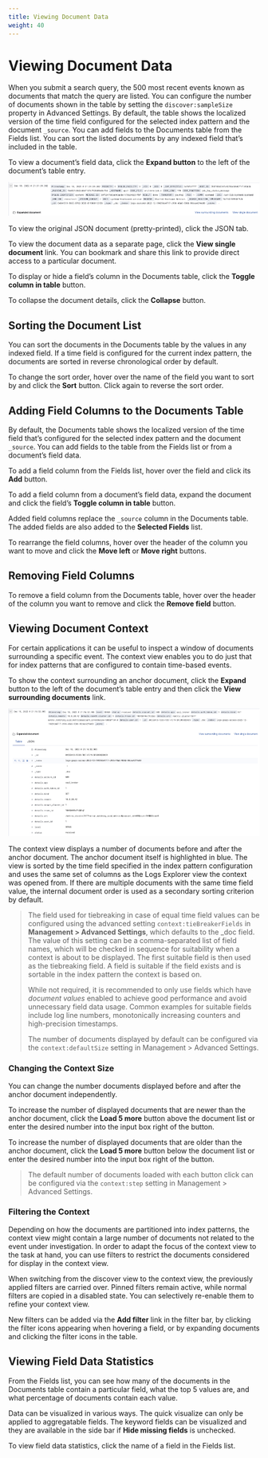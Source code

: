 ```yaml
---
title: Viewing Document Data
weight: 40
---
```


# Viewing Document Data

When you submit a search query, the 500 most recent events known as documents that match the query are listed. You can configure the number of documents shown in the table by setting the `discover:sampleSize` property in Advanced Settings. By default, the table shows the localized version of the time field configured for the selected index pattern and the document `_source`. You can add fields to the Documents table from the Fields list. You can sort the listed documents by any indexed field that’s included in the table.

To view a document’s field data, click the **Expand button** to the left of the document’s table entry.

![Expanded Document](../../img/analytics-logsexplorer_event_expand.png)

To view the original JSON document (pretty-printed), click the JSON tab.

To view the document data as a separate page, click the **View single document** link. You can bookmark and share this link to provide direct access to a particular document.

To display or hide a field’s column in the Documents table, click the **Toggle column in table** button.

To collapse the document details, click the **Collapse** button.

## Sorting the Document List

You can sort the documents in the Documents table by the values in any indexed field. If a time field is configured for the current index pattern, the documents are sorted in reverse chronological order by default.

To change the sort order, hover over the name of the field you want to sort by and click the **Sort** button. Click again to reverse the sort order.

## Adding Field Columns to the Documents Table

By default, the Documents table shows the localized version of the time field that’s configured for the selected index pattern and the document `_source`. You can add fields to the table from the Fields list or from a document’s field data.

To add a field column from the Fields list, hover over the field and click its **Add** button.

To add a field column from a document’s field data, expand the document and click the field’s **Toggle column in table** button.

Added field columns replace the `_source` column in the Documents table. The added fields are also added to the **Selected Fields** list.

To rearrange the field columns, hover over the header of the column you want to move and click the **Move left** or **Move right** buttons.

## Removing Field Columns

To remove a field column from the Documents table, hover over the header of the column you want to remove and click the **Remove field** button.

## Viewing Document Context

For certain applications it can be useful to inspect a window of documents surrounding a specific event. The context view enables you to do just that for index patterns that are configured to contain time-based events.

To show the context surrounding an anchor document, click the **Expand** button to the left of the document’s table entry and then click the **View surrounding documents** link.

![Expand a document](../../img/analytics-logsexplorer_event.png)

The context view displays a number of documents before and after the anchor document. The anchor document itself is highlighted in blue. The view is sorted by the time field specified in the index pattern configuration and uses the same set of columns as the Logs Explorer view the context was opened from. If there are multiple documents with the same time field value, the internal document order is used as a secondary sorting criterion by default.

> The field used for tiebreaking in case of equal time field values can be configured using the advanced setting `context:tieBreakerFields` in **Management > Advanced Settings**, which defaults to the \_doc field. The value of this setting can be a comma-separated list of field names, which will be checked in sequence for suitability when a context is about to be displayed. The first suitable field is then used as the tiebreaking field. A field is suitable if the field exists and is sortable in the index pattern the context is based on.
>
> While not required, it is recommended to only use fields which have _document values_ enabled to achieve good performance and avoid unnecessary field data usage. Common examples for suitable fields include log line numbers, monotonically increasing counters and high-precision timestamps.
>
> The number of documents displayed by default can be configured via the `context:defaultSize` setting in Management > Advanced Settings.

### Changing the Context Size

You can change the number documents displayed before and after the anchor document independently.

To increase the number of displayed documents that are newer than the anchor document, click the **Load 5 more** button above the document list or enter the desired number into the input box right of the button.

To increase the number of displayed documents that are older than the anchor document, click the **Load 5 more** button below the document list or enter the desired number into the input box right of the button.

> The default number of documents loaded with each button click can be configured via the `context:step` setting in Management > Advanced Settings.

### Filtering the Context

Depending on how the documents are partitioned into index patterns, the context view might contain a large number of documents not related to the event under investigation. In order to adapt the focus of the context view to the task at hand, you can use filters to restrict the documents considered for display in the context view.

When switching from the discover view to the context view, the previously applied filters are carried over. Pinned filters remain active, while normal filters are copied in a disabled state. You can selectively re-enable them to refine your context view.

New filters can be added via the **Add filter** link in the filter bar, by clicking the filter icons appearing when hovering a field, or by expanding documents and clicking the filter icons in the table.

## Viewing Field Data Statistics

From the Fields list, you can see how many of the documents in the Documents table contain a particular field, what the top 5 values are, and what percentage of documents contain each value.

Data can be visualized in various ways. The quick visualize can only be applied to aggregatable fields. The keyword fields can be visualized and they are available in the side bar if **Hide missing fields** is unchecked.

To view field data statistics, click the name of a field in the Fields list.
